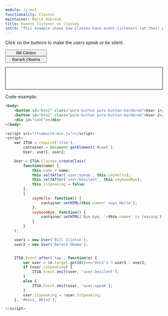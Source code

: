 ```yaml
---
module: js-ext
functionality: Classes
maintainer: Marco Asbreuk
title: Events listener on classes
intro: "This example shows how Classes have event-listeners (at their prototype). By default, Classes don't have event-emitter method: they need to be set up per Class, or you could emit using ITSA.Event.emit(). If we would have used the after-listener, then both instances would react on the <b>president.*</b>-events. Because we listen through the <b>selfAfter</b>-events (only for Class-instances), we make sure the instance reacts only when e.target equals itself."
---
```


<style type="text/css">
    #btn1, #btn2 {
        display: block;
        min-width: 10em;
    }
    #cont {
        border: solid 1px #000;
        padding: 1em;
        min-width: 10em;
        min-height: 3em;
        display: block;
        margin-top: 1em;
    }
</style>

Click on the buttons to make the users speak or be silent.

<button id="btn1" class="pure-button pure-button-bordered">Bill Clinton</button>
<button id="btn2" class="pure-button pure-button-bordered">Barack Obama</button>

<div id="cont"></div>


<p class="spaced">Code-example:</p>

```html
<body>
    <button id="btn1" class="pure-button pure-button-bordered">User 1</button>
    <button id="btn2" class="pure-button pure-button-bordered">User 2</button>
    <div id="cont"></div>
</body>
```

```js
<script src="itsabuild-min.js"></script>
<script>
    var ITSA = require('itsa'),
        container = document.getElement('#cont'),
        User, user1, user2;

    User = ITSA.Classes.createClass(
        function(name) {
            this.name = name;
            this.selfAfter('user:speak', this.sayHello);
            this.selfAfter('user:besilent', this.sayGoodBye);
            this.isSpeaking = false;
        },
        {
            sayHello: function() {
                container.setHTML(this.name+' says Hello');
            },
            sayGoodBye: function() {
                container.setHTML('Bye bye, '+this.name+' is leaving');
            }
        }
    );

    user1 = new User('Bill Clinton');
    user2 = new User('Barack Obama');


    ITSA.Event.after('tap', function(e) {
        var user = (e.target.getId()==='btn1') ? user1 : user2;
        if (user.isSpeaking) {
            ITSA.Event.emit(user, 'user:besilent');
        }
        else {
            ITSA.Event.emit(user, 'user:speak');
        }
        user.isSpeaking = !user.isSpeaking;
    }, '#btn1, #btn2');

</script>
```

<script src="../../dist/itsabuild-min.js"></script>
<script>
    var ITSA = require('itsa'),
        container = document.getElement('#cont'),
        User, user1, user2;

    User = ITSA.Classes.createClass(
        function(name) {
            this.name = name;
            this.selfAfter('president:speak', this.sayHello);
            this.selfAfter('president:besilent', this.sayGoodBye);
            this.isSpeaking = false;
        },
        {
            sayHello: function() {
                container.setHTML(this.name+' says Hello');
            },
            sayGoodBye: function() {
                container.setHTML('Bye bye, '+this.name+' is leaving');
            }
        }
    );

    User.mergePrototypes(ITSA.Event.Emitter('president'));

    user1 = new User('Bill Clinton');
    user2 = new User('Barack Obama');

    ITSA.Event.after('tap', function(e) {
        var user = (e.target.getId()==='btn1') ? user1 : user2;
        if (user.isSpeaking) {
            user.emit('besilent');
        }
        else {
            user.emit('speak');
        }
        user.isSpeaking = !user.isSpeaking;
    }, '#btn1, #btn2');

</script>
